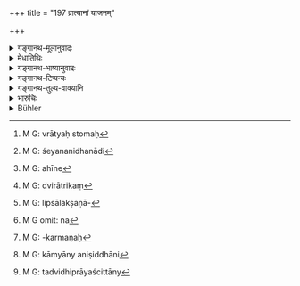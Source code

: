 +++
title = "197 व्रात्यानां याजनम्"

+++

<details><summary>गङ्गानथ-मूलानुवादः</summary>

If one sacrifices for apostates, or performs the obsequies of strangers, or malevolent rites, or the Ahīna sacrifice,—he wipes it off by three Kṛcchras.—(197)
</details>

<details><summary>मेधातिथिः</summary>

**व्रात्याः** सावित्रीपतिताः । तेषां **व्रात्यानां** व्रात्यस्तोमः[^३१६] क्रतुर् विहितः । तेन ये **याजयन्ति** आर्त्विज्येनोपदेष्टृत्वेन च । **परेषां** मातापितृगुरुवर्जम् **अन्त्यकर्म** श्मशानादि । **अभिचारं** शेयनचिदादि[^३१७] । **अहीनं**[^३१८] च द्विरात्रादिकम्[^३१९] । **कृच्छ्रैर्** विशुध्यति । 


[^३१९]:
     M G: dvirātrikaṃ


[^३१८]:
     M G: ahīne


[^३१७]:
     M G: śeyananidhanādi


[^३१६]:
     M G: vrātyaḥ stomaḥ

- <u>अन्ये</u> त्व् आहुः । नायम् अभिचाराहीनयोर् यजमानस्य विधिः । कस्य तर्हि, ऋत्विजाम् । तथा च व्रात्यानां याजनम् इतीदृश एवाधिकारः । यजमानस्य तु विधिलक्षणाप्रवृत्तिस् तस्याः प्रतिषेधाभावे कुतः प्रायश्चित्तम् । 

- भवत्व् अहीने शास्त्रतः प्रवृत्तिः । श्येनादौ तु कथम् । न हि शत्रून् मारयेद् इति नोदनास्ति । किं तर्हि, यः शत्रोर् मारणं कामयते तेन तत्सिद्ध्यर्थं श्येनादि कर्तव्यम् । शत्रुमारणे च हिंसालक्षणाप्रवृत्तिः[^३२०] । सा च निषिद्धा- "न हिंस्यात् सर्वा भूतानि" इति । अहीनेष्व् अपि लिप्सात एव प्रवृत्तिः । फलकामस्य हि तत्राधिकारो भवति । न तु फलकामना तत्र निषिद्धा, नापि काम्यमानार्थनिष्पादको व्यापारः । इह तूभयं निषिद्धम् "न हिंस्यात्" इति मरणफलव्यापारेण न[^३२१] प्रवर्तितव्यम् । तत्फलं च श्येनादेर् एव । इह तु नास्ति निषेधः- "स्वर्गादिफलकर्म न[^३२२] कर्तव्यम्" इति ।


[^३२२]:
     M G: -karmaṇaḥ 


[^३२१]:
     M G omit: na


[^३२०]:
     M G: lipsālakṣaṇā-

- <u>केचिद्</u> आहुः । "वाक्शस्त्रं वै ब्राःमणस्य" (म्ध् ११.३२) इत्य् अभिचारिणीयाभिचारो ऽप्य् अनुज्ञायाम्नात एव । तुल्याव् अहीनाभिचारौ । तत्र ऋत्विजाम् एव प्रायश्चित्तं युक्तम् । 

- <u>ननु</u> च काम्यान्य् अपि निषिद्धानि-[^३२३] "कामात्मता न प्रशस्ता" (म्ध् २.२) इति । 


[^३२३]:
     M G: kāmyāny aniṣiddhāni

- <u>यस्</u> तस्य विषयः स तत्रैव व्याख्यातः । श्रुतिश् चाहीनतया याजनं कार्यम् इति । अभिचरणीयाभिचारे च यजमानस्यायुक्तम् ।

- <u>कथम्</u> ।

- <u>आम्नातं</u> यज् ज्योतिषो ऽभिचार्यन्ते । तद्वत् प्रायश्चित्तान्य्[^३२४] उक्तान्य् एव, अस्य अभिचरर्त्विग्विषये ऽभिचरणीयाभिचरे सविषयत्वात् । 


[^३२४]:
     M G: tadvidhiprāyaścittāny

- वैदिकेन जपहोमादिना शत्रोर् मारणम् अभिचारः ॥ ११.१९७ ॥
</details>

<details><summary>गङ्गानथ-भाष्यानुवादः</summary>

’*Apostates*’—Those who have fallen off from the *Sāvitrī*; for such men, (*a*) if one performs the *Vrātyastoma*—which is a rite specially prescribed for them,—either by officiating at it as a priest or by directing it;—(*b*) or if he performs the ‘*obsequies*’— the rites performed in the cremation-grounds—‘*for strangers*’—*i.e*., for persons other than their parents or preceptor;—(*c*) or if he performs ‘*malevolent rites*’—such as the *Śyenacit* sacrifice and the like;—or (*d*) if he performs the *Ahīna*. sacrifice;—he becomes pure by performing ‘*three Kṛcchras*.’

Others hold that what is here laid down does not refer to the
*performer* of the ‘malevolent’ or ‘Ahīna’ sacrifices, but to those who
officiate as priests at these sacrifices. It is for this reason that this same rule applies also to those who perform sacrifices for apostates. As regards the performer himself, since he undertakes the performance in obedience to the Vedic injunction of the sacrifices concerned, how could they be liable to expiation for their act, so long as the performance has not been forbidden?

“As regards the *Ahīna* sacrifice, it is possible that it may have been undertaken in obedience to a Vedic injunction; but how can the same be said regarding the *Śyena* and other malevolent rites? There is no such injunction as that ‘one should kill his enemies’; all that the Veda says is that—‘if one desires to encompass the death of his enemy, he should, for that purpose, perform the Śyena and such malevolent rites.’ And to the killing of an enemy one is prompted solely by impetuous desire, and the entertaining of such desire has been forbidden, by such texts as—‘one should not seek to injure any living creature.’ To the performance of the *Ahīna* sacrifices also people are prompted solely by impetuous desire; as only such people are entitled to it as entertain an eager desire for a definite reward;—but (there is this difference that) in this case neither the desire for the particular reward nor the action leading up to that reward is one that is forbidden. While in the other case in question (that of the Malevolent Rites), both are forbidden: as the general prohibition ‘one should not injure living creatures’ means that ‘one shall undertake an act that leads up to the death of a living creature’; and it is such *death* which forms the result of the *Śyena* and other malevolent rites. As regards the *Ahīna* on the other hand, there is no such prohibition as that—^(‘)one should not undertake an act that leads to heaven.’”

In answer to this, some people offer the following explanation:—It having been declared (11.33) that ‘speech is the Brāhmaṇa’s weapon,’ the encompassing of the death of an enemy by means of malevolent rites, becomes sanctioned by it. So that the Ahīna and the Malevolent Rite stand upon the same footing.

Thus then an expiation would appear to be necessary only for the priest officiating at these sacrifices (and not for the *sacrificer* himself).

“As a matter of fact all acts done with a purpose have been forbidden by the general text—selfishness is deprecated’ (2.2).”

What this text means we have explained under that verse itself.

As a matter of fact, in connection with the *Ahīna*, there may he some Vedic texts sanctioning the act of officiating at it. As regards the Malevolent Rite on the other hand, there is impropriety on the part of the *sacrificer* also; as is indicated by such texts as—‘Those who kill by means of the Jyotiṣ, etc., etc.’; and it is for this reason that expiations also have been prescribed in this connection.

So far as the present verse is concerned however, it can he taken as referring to the priests officiating at the Malevolent Rite.

‘*Malevolent Rite*,’ ‘*abhicāra*’ is the name given to the encompassing of an enemy’s death by means of the repeating of sacred texts and the offering of oblations, prescribed in the Veda.—(197)
</details>

<details><summary>गङ्गानथ-टिप्पन्यः</summary>

This verse is quoted in *Nirṇayasindhu* (p. 383);—in *Aparārka* (p. 1152), which explains ‘*antya karma*’ as the ‘*antyeṣṭi*,’ and adds that this refers to one who does the acts on hire, and not merely with a religious motive; and that it refers to the Brāhmaṇa who performs the death-rites for the Kṣatriya and other castes;—the ‘*Ahīna*’ is the name for all those *Ahargaṇa* sacrifices which begin with the ‘*Dvirātra*’ and end with the ‘*Dvādaśarātra*.’

It is quoted in *Parāśaramādhava* (Prāyaścitta, p. 429), as laying down the expiation for officiating at sacrifices performed by those who should not perform them;—and in *Madanapārijāta* (p. 917), which adds the following notes:—‘*Antya karma*,’ the rites performed on the cremation ground,—‘*pareṣām*,’ *non-sapiṇḍas* or *śūdras*,—in the case of the former it is repetition that is reprehensible, and in that of the latter, even the first act;—‘*abhicāra*,’ ‘murderous rite,’ is reprehensible, when it is performed against one who has not done any similar act against the man;—the ‘*Ahīna*’ is a particular kind of sacrifice.

It is quoted in *Saṃskāramayūkha* (p. 122);—and in *Prāyaścittaviveka* (p. 247), which says that, as ‘*hīna*’ means ‘unrighteous,’ ‘*ahīna*’ means ‘righteous,’ and hence what is forbidden is ‘magical rites against righteous persons.’
</details>

<details><summary>गङ्गानथ-तुल्य-वाक्यानि</summary>

**(verses 11.197-198)  
**

*Viṣṇu* (54.25).—‘He who has knowingly offered a sacrifice for an
unworthy person, he who has performed the funeral rites for a stranger, he who has practised magic rites, and he who has performed sacrifices of the *Ahīna* class,—all these may rid themselves of their sin by performing three *Kṛcchra* penances.’

*Āpastamba* (1.26.7).—‘He who has been guilty of conduct unworthy of an
Aryan, of calumniating others, of actions contrary to the rules of conduct, of eating or drinking forbidden things, of connection with a woman of the Śūdra caste, of an unnatural crime, of performing magic rites, shall bathe and sprinkle himself with water, reciting the seven verses addressed to *Apas*, or those addressed to Varuṇa,......... in proportion to the frequency with which the crime has been committed.’

*Yājñavalkya* (3.289).—‘One who performs sacrifices for an Apostate, one
who performs magic rites for encompassing the death of some person, one who misuses the Veda, or one who abandons a person who has sought his protection, should perform three *Kṛcchra* penances and subsist upon barley for one year.’
</details>

<details><summary>भारुचिः</summary>

परेषाम् असंबन्धानाम् इत्य् अर्थः । तथा चोक्तम्-



> गुरोः प्रेतस्य शिष्यस् तु पितृमेधं समाचरन् ।  
> प्रेताहारैः समं तत्र दशरात्रेण शुध्यति ॥ इति ।

याजनाधिकाराच् चाभिचाराहीनयोर् अपि याजनार्थं वचनम् । न त्व् आत्मार्थे प्रतिषेधः । एवं च श्रुतिर् "अहीनयाजनम् अकार्यम्" इति । अनभिचरणीयाभिचारे चैतत् प्रायश्चित्तम् । तथा चोक्तो ऽभिचरणीयाभिचारः, "वाक्शस्त्रं वै ब्राह्मणस्य तेन हन्याद् अरीन् द्विजः" इति ॥ ११.१९६ ॥
</details>

<details><summary>Bühler</summary>

198	He who has sacrificed for Vratyas, or has performed the obsequies of strangers, or a magic sacrifice (intended to destroy life) or an Ahina sacrifice, removes (his guilt) by three Krikkhra (penances).
</details>
